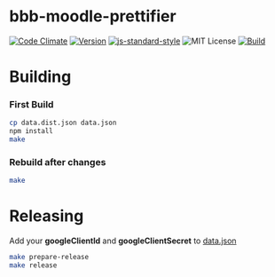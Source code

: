 # bbb-moodle-prettifier
[![Code Climate](https://codeclimate.com/github/bash/bbb-moodle-prettifier/badges/gpa.svg)](https://codeclimate.com/github/bash/bbb-moodle-prettifier)
[![Version](https://img.shields.io/badge/version-4.1.0-yellow.svg)](manifest.json)
[![js-standard-style](https://img.shields.io/badge/code%20style-standard-brightgreen.svg)](http://standardjs.com/)
![MIT License](https://img.shields.io/badge/license-MIT-blue.svg)
[![Build](https://img.shields.io/badge/build%20system-make-brightgreen.svg)](Makefile)


# Building

### First Build

```bash
cp data.dist.json data.json
npm install
make
```

### Rebuild after changes

```bash
make
```

# Releasing

Add your **googleClientId** and **googleClientSecret** to [data.json](data.dist.json)

```bash
make prepare-release
make release
```
